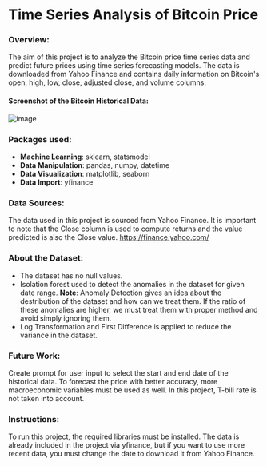 # Time Series Analysis of Bitcoin Price
### Overview:
The aim of this project is to analyze the Bitcoin price time series data and predict future prices using time series forecasting models. The data is downloaded from Yahoo Finance and contains daily information on Bitcoin's open, high, low, close, adjusted close, and volume columns.

#### Screenshot of the Bitcoin Historical Data:

![image](https://user-images.githubusercontent.com/68314057/234961026-71cd181a-23a2-494c-9852-6eef40ac70b3.png)

### Packages used:

- **Machine Learning**: sklearn, statsmodel
- **Data Manipulation**: pandas, numpy, datetime
- **Data Visualization**: matplotlib, seaborn
- **Data Import**: yfinance

### Data Sources:
The data used in this project is sourced from Yahoo Finance. It is important to note that the Close column is used to compute returns and the value predicted is also the Close value.
https://finance.yahoo.com/

### About the Dataset:
- The dataset has no null values.
- Isolation forest used to detect the anomalies in the dataset for given date range.
**Note**: Anomaly Detection gives an idea about the destribution of the dataset and how can we treat them. If the ratio of these anomalies are higher, we must treat them with proper method and avoid simply ignoring them.
- Log Transformation and First Difference is applied to reduce the variance in the dataset.

### Future Work: 
Create prompt for user input to select the start and end date of the historical data.
To forecast the price with better accuracy, more macroeconomic variables must be used as well. In this project, T-bill rate is not taken into account. 

### Instructions:
To run this project, the required libraries must be installed. The data is already included in the project via yfinance, but if you want to use more recent data, you must change the date to download it from Yahoo Finance.
